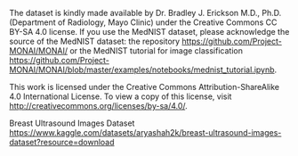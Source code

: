 The dataset is kindly made available by Dr. Bradley J. Erickson M.D., Ph.D. (Department of Radiology, Mayo Clinic) under the Creative Commons CC BY-SA 4.0 license. If you use the MedNIST dataset, please acknowledge the source of the MedNIST dataset: the repository https://github.com/Project-MONAI/MONAI/ or the MedNIST tutorial for image classification https://github.com/Project-MONAI/MONAI/blob/master/examples/notebooks/mednist_tutorial.ipynb.

This work is licensed under the Creative Commons Attribution-ShareAlike 4.0 International License. To view a copy of this license, visit http://creativecommons.org/licenses/by-sa/4.0/.

Breast Ultrasound Images Dataset
https://www.kaggle.com/datasets/aryashah2k/breast-ultrasound-images-dataset?resource=download
